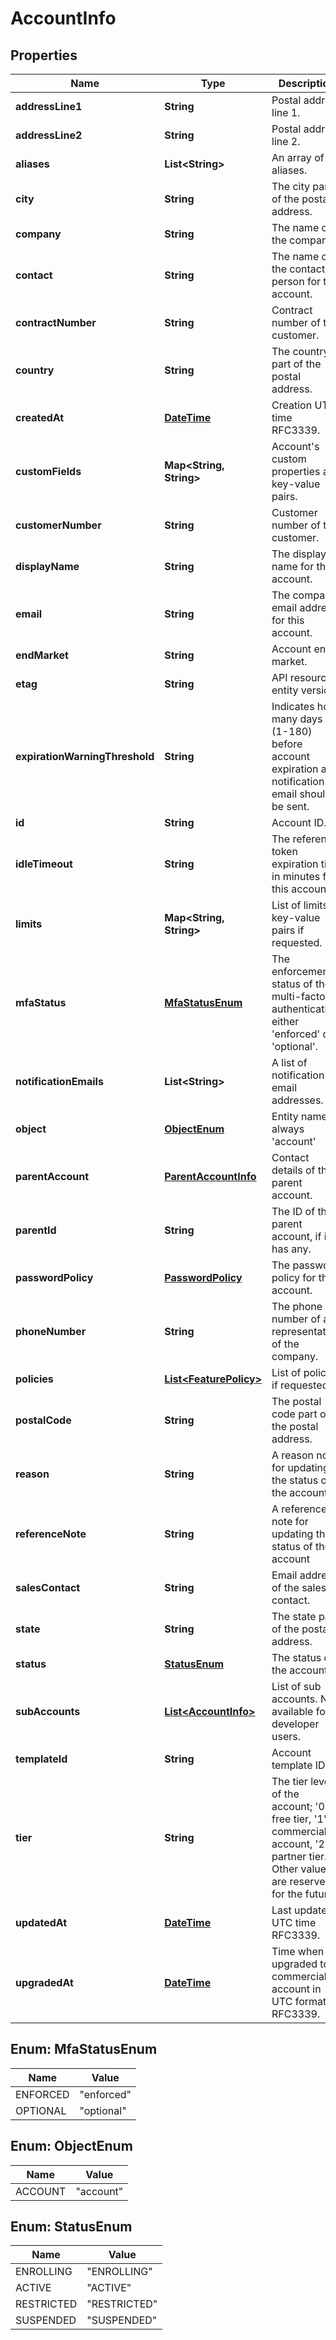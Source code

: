 
# AccountInfo

## Properties
Name | Type | Description | Notes
------------ | ------------- | ------------- | -------------
**addressLine1** | **String** | Postal address line 1. |  [optional]
**addressLine2** | **String** | Postal address line 2. |  [optional]
**aliases** | **List&lt;String&gt;** | An array of aliases. | 
**city** | **String** | The city part of the postal address. |  [optional]
**company** | **String** | The name of the company. |  [optional]
**contact** | **String** | The name of the contact person for this account. |  [optional]
**contractNumber** | **String** | Contract number of the customer. |  [optional]
**country** | **String** | The country part of the postal address. |  [optional]
**createdAt** | [**DateTime**](DateTime.md) | Creation UTC time RFC3339. |  [optional]
**customFields** | **Map&lt;String, String&gt;** | Account&#39;s custom properties as key-value pairs. |  [optional]
**customerNumber** | **String** | Customer number of the customer. |  [optional]
**displayName** | **String** | The display name for the account. |  [optional]
**email** | **String** | The company email address for this account. |  [optional]
**endMarket** | **String** | Account end market. | 
**etag** | **String** | API resource entity version. | 
**expirationWarningThreshold** | **String** | Indicates how many days (1-180) before account expiration a notification email should be sent. |  [optional]
**id** | **String** | Account ID. | 
**idleTimeout** | **String** | The reference token expiration time in minutes for this account. |  [optional]
**limits** | **Map&lt;String, String&gt;** | List of limits as key-value pairs if requested. |  [optional]
**mfaStatus** | [**MfaStatusEnum**](#MfaStatusEnum) | The enforcement status of the multi-factor authentication, either &#39;enforced&#39; or &#39;optional&#39;. |  [optional]
**notificationEmails** | **List&lt;String&gt;** | A list of notification email addresses. |  [optional]
**object** | [**ObjectEnum**](#ObjectEnum) | Entity name: always &#39;account&#39; | 
**parentAccount** | [**ParentAccountInfo**](ParentAccountInfo.md) | Contact details of the parent account. |  [optional]
**parentId** | **String** | The ID of the parent account, if it has any. |  [optional]
**passwordPolicy** | [**PasswordPolicy**](PasswordPolicy.md) | The password policy for this account. |  [optional]
**phoneNumber** | **String** | The phone number of a representative of the company. |  [optional]
**policies** | [**List&lt;FeaturePolicy&gt;**](FeaturePolicy.md) | List of policies if requested. |  [optional]
**postalCode** | **String** | The postal code part of the postal address. |  [optional]
**reason** | **String** | A reason note for updating the status of the account |  [optional]
**referenceNote** | **String** | A reference note for updating the status of the account |  [optional]
**salesContact** | **String** | Email address of the sales contact. |  [optional]
**state** | **String** | The state part of the postal address. |  [optional]
**status** | [**StatusEnum**](#StatusEnum) | The status of the account. | 
**subAccounts** | [**List&lt;AccountInfo&gt;**](AccountInfo.md) | List of sub accounts. Not available for developer users. |  [optional]
**templateId** | **String** | Account template ID. |  [optional]
**tier** | **String** | The tier level of the account; &#39;0&#39;: free tier, &#39;1&#39;: commercial account, &#39;2&#39;: partner tier. Other values are reserved for the future. | 
**updatedAt** | [**DateTime**](DateTime.md) | Last update UTC time RFC3339. |  [optional]
**upgradedAt** | [**DateTime**](DateTime.md) | Time when upgraded to commercial account in UTC format RFC3339. |  [optional]


<a name="MfaStatusEnum"></a>
## Enum: MfaStatusEnum
Name | Value
---- | -----
ENFORCED | &quot;enforced&quot;
OPTIONAL | &quot;optional&quot;


<a name="ObjectEnum"></a>
## Enum: ObjectEnum
Name | Value
---- | -----
ACCOUNT | &quot;account&quot;


<a name="StatusEnum"></a>
## Enum: StatusEnum
Name | Value
---- | -----
ENROLLING | &quot;ENROLLING&quot;
ACTIVE | &quot;ACTIVE&quot;
RESTRICTED | &quot;RESTRICTED&quot;
SUSPENDED | &quot;SUSPENDED&quot;



